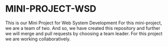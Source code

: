 # MINI-PROJECT-WSD
This is our Mini Project for Web System Development 
For this mini-project, we are a team of two. And so, we have created this repository and further we will merge and pull requests by choosing a team leader.
For this project we are working collaboratively.

